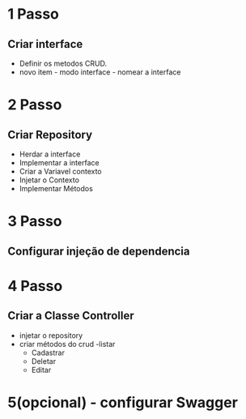 # 1 Passo
 ## Criar interface
  - Definir os metodos CRUD.
  - novo item - modo interface - nomear a interface 

# 2 Passo
 ## Criar Repository
 - Herdar a interface
 - Implementar a interface
 - Criar a Variavel contexto
 - Injetar o Contexto
 - Implementar Métodos

# 3 Passo
  ## Configurar injeção de dependencia 

# 4 Passo
## Criar a Classe Controller 
- injetar o repository
- criar métodos do crud
     -listar
     - Cadastrar
     - Deletar
     - Editar
# 5(opcional) - configurar Swagger
